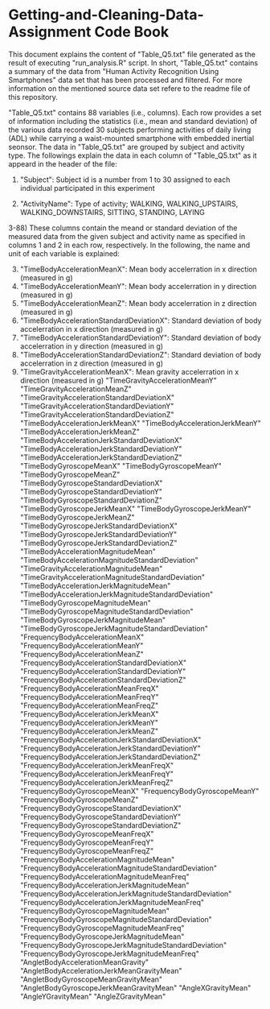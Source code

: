 # Getting-and-Cleaning-Data-Assignment Code Book

This document explains the content of "Table_Q5.txt" file generated as the result of executing "run_analysis.R" script. In short, "Table_Q5.txt" contains a summary of the data from "Human Activity Recognition Using Smartphones" data set that has been processed and filtered. For more information on the mentioned source data set refere to the readme file of this repository. 

"Table_Q5.txt" contains 88 variables (i.e., columns). Each row provides a set of information including the statistics (i.e., mean and standard deviation) of the various data recorded 30 subjects performing activities of daily living (ADL) while carrying a waist-mounted smartphone with embedded inertial seonsor. The data in "Table_Q5.txt" are grouped by subject and activity type. The followings explain the data in each column of "Table_Q5.txt" as it appeard in the header of the file:

1) "Subject": Subject id is a number from 1 to 30 assigned to each individual participated in this experiment

2) "ActivityName": Type of activity; WALKING, WALKING_UPSTAIRS, WALKING_DOWNSTAIRS, SITTING, STANDING, LAYING

3-88) These columns contain the meand or standard deviation of the measured data from the given subject and activity name as specified in columns 1 and 2 in each row, respectively. In the following, the name and unit of each variable is explained:

3) "TimeBodyAccelerationMeanX": Mean body accelerration in x direction (measured in g)
4) "TimeBodyAccelerationMeanY": Mean body accelerration in y direction (measured in g)
5) "TimeBodyAccelerationMeanZ": Mean body accelerration in z direction (measured in g)
6) "TimeBodyAccelerationStandardDeviationX": Standard deviation of body accelerration in x direction (measured in g)
7) "TimeBodyAccelerationStandardDeviationY": Standard deviation of body accelerration in y direction (measured in g)
8) "TimeBodyAccelerationStandardDeviationZ": Standard deviation of body accelerration in z direction (measured in g)
9) "TimeGravityAccelerationMeanX":  Mean gravity accelerration in x direction (measured in g) 
"TimeGravityAccelerationMeanY" "TimeGravityAccelerationMeanZ" "TimeGravityAccelerationStandardDeviationX" "TimeGravityAccelerationStandardDeviationY" "TimeGravityAccelerationStandardDeviationZ" "TimeBodyAccelerationJerkMeanX" "TimeBodyAccelerationJerkMeanY" "TimeBodyAccelerationJerkMeanZ" "TimeBodyAccelerationJerkStandardDeviationX" "TimeBodyAccelerationJerkStandardDeviationY" "TimeBodyAccelerationJerkStandardDeviationZ" "TimeBodyGyroscopeMeanX" "TimeBodyGyroscopeMeanY" "TimeBodyGyroscopeMeanZ" "TimeBodyGyroscopeStandardDeviationX" "TimeBodyGyroscopeStandardDeviationY" "TimeBodyGyroscopeStandardDeviationZ" "TimeBodyGyroscopeJerkMeanX" "TimeBodyGyroscopeJerkMeanY" "TimeBodyGyroscopeJerkMeanZ" "TimeBodyGyroscopeJerkStandardDeviationX" "TimeBodyGyroscopeJerkStandardDeviationY" "TimeBodyGyroscopeJerkStandardDeviationZ" "TimeBodyAccelerationMagnitudeMean" "TimeBodyAccelerationMagnitudeStandardDeviation" "TimeGravityAccelerationMagnitudeMean" "TimeGravityAccelerationMagnitudeStandardDeviation" "TimeBodyAccelerationJerkMagnitudeMean" "TimeBodyAccelerationJerkMagnitudeStandardDeviation" "TimeBodyGyroscopeMagnitudeMean" "TimeBodyGyroscopeMagnitudeStandardDeviation" "TimeBodyGyroscopeJerkMagnitudeMean" "TimeBodyGyroscopeJerkMagnitudeStandardDeviation" "FrequencyBodyAccelerationMeanX" "FrequencyBodyAccelerationMeanY" "FrequencyBodyAccelerationMeanZ" "FrequencyBodyAccelerationStandardDeviationX" "FrequencyBodyAccelerationStandardDeviationY" "FrequencyBodyAccelerationStandardDeviationZ" "FrequencyBodyAccelerationMeanFreqX" "FrequencyBodyAccelerationMeanFreqY" "FrequencyBodyAccelerationMeanFreqZ" "FrequencyBodyAccelerationJerkMeanX" "FrequencyBodyAccelerationJerkMeanY" "FrequencyBodyAccelerationJerkMeanZ" "FrequencyBodyAccelerationJerkStandardDeviationX" "FrequencyBodyAccelerationJerkStandardDeviationY" "FrequencyBodyAccelerationJerkStandardDeviationZ" "FrequencyBodyAccelerationJerkMeanFreqX" "FrequencyBodyAccelerationJerkMeanFreqY" "FrequencyBodyAccelerationJerkMeanFreqZ" "FrequencyBodyGyroscopeMeanX" "FrequencyBodyGyroscopeMeanY" "FrequencyBodyGyroscopeMeanZ" "FrequencyBodyGyroscopeStandardDeviationX" "FrequencyBodyGyroscopeStandardDeviationY" "FrequencyBodyGyroscopeStandardDeviationZ" "FrequencyBodyGyroscopeMeanFreqX" "FrequencyBodyGyroscopeMeanFreqY" "FrequencyBodyGyroscopeMeanFreqZ" "FrequencyBodyAccelerationMagnitudeMean" "FrequencyBodyAccelerationMagnitudeStandardDeviation" "FrequencyBodyAccelerationMagnitudeMeanFreq" "FrequencyBodyAccelerationJerkMagnitudeMean" "FrequencyBodyAccelerationJerkMagnitudeStandardDeviation" "FrequencyBodyAccelerationJerkMagnitudeMeanFreq" "FrequencyBodyGyroscopeMagnitudeMean" "FrequencyBodyGyroscopeMagnitudeStandardDeviation" "FrequencyBodyGyroscopeMagnitudeMeanFreq" "FrequencyBodyGyroscopeJerkMagnitudeMean" "FrequencyBodyGyroscopeJerkMagnitudeStandardDeviation" "FrequencyBodyGyroscopeJerkMagnitudeMeanFreq" "AngletBodyAccelerationMeanGravity" "AngletBodyAccelerationJerkMeanGravityMean" "AngletBodyGyroscopeMeanGravityMean" "AngletBodyGyroscopeJerkMeanGravityMean" "AngleXGravityMean" "AngleYGravityMean" "AngleZGravityMean"
